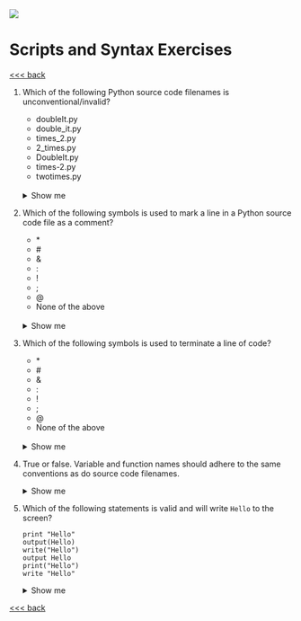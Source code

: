 <img src="https://github.com/stayahead-training/shared/blob/master/stayahead.png" />

# Scripts and Syntax Exercises

[<<< back](README.md)

1. Which of the following Python source code filenames is unconventional/invalid?

    - <span>doubleIt.py</span>
    - <span>double_it.py</span>
    - <span>times_2.py</span>
    - <span>2_times.py</span>
    - <span>DoubleIt.py</span>
    - <span>times-2.py</span>
    - <span>twotimes.py</span><br /><br />

    <details>
    <summary>Show me</summary>
    <ul>
        <li>doubleIt.py (unconventional - contains capital letters)</li>
        <li>2_times.py (invalid - names must not begin with a digit)</li>
        <li>DoubleIt.py (unconventional - contains capital letters)</li>
        <li>times-2.py (invalid - contains hyphens)</li>
    </ul>
    </details>

2. Which of the following symbols is used to mark a line in a Python source code file as a comment?

    - <span>*</span>
    - <span>#</span>
    - &
    - :
    - !
    - ;
    - @
    - None of the above<br /><br />

    <details>
    <summary>Show me</summary>
    <ul>
        <li>#</li>
    </ul>
    </details>

3. Which of the following symbols is used to terminate a line of code?

    - <span>*</span>
    - <span>#</span>
    - &
    - :
    - !
    - ;
    - @
    - None of the above<br /><br />

    <details>
    <summary>Show me</summary>
    <i>None of the above - a line of code is terminated by the newline character</i>
    </details>

4. True or false. Variable and function names should adhere to the same conventions as do source code filenames.<details>
    <summary>Show me</summary>
    <i>True</i>
</details>

5. Which of the following statements is valid and will write `Hello` to the screen?

    ```
    print "Hello"
    output(Hello)
    write("Hello")
    output Hello
    print("Hello")
    write "Hello"
    ```

    <details>
    <summary>Show me</summary>

    ```
    print("Hello")
    ```
    </details>

[<<< back](README.md)